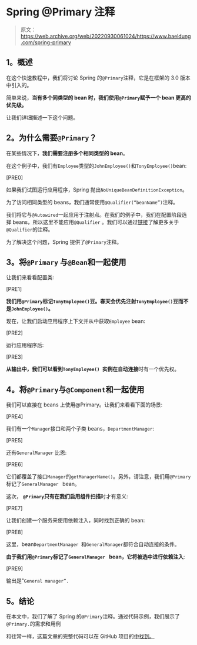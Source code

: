 # Spring @Primary 注释

> 原文：<https://web.archive.org/web/20220930061024/https://www.baeldung.com/spring-primary>

## **1。概述**

在这个快速教程中，我们将讨论 Spring 的`@Primary`注释，它是在框架的 3.0 版本中引入的。

简单来说，**当有多个同类型的 bean 时，我们使用`@Primary`赋予一个 bean 更高的优先级。**

让我们详细描述一下这个问题。

## **2。为什么需要`@Primary`？**

在某些情况下，**我们需要注册多个相同类型的 bean**。

在这个例子中，我们有`Employee`类型的`JohnEmployee()`和`TonyEmployee()`bean:

[PRE0]

如果我们试图运行应用程序，Spring 抛出`NoUniqueBeanDefinitionException`。

为了访问相同类型的 beans，我们通常使用`@Qualifier(“beanName”)`注释。

我们将它与`@Autowired`一起应用于注射点。在我们的例子中，我们在配置阶段选择 beans，所以这里不能应用`@Qualifier` 。我们可以通过[链接](/web/20220827110142/https://www.baeldung.com/spring-autowire)了解更多关于`@Qualifier`的注释。

为了解决这个问题，Spring 提供了`@Primary`注释。

## **3。将`@Primary` 与`@Bean`和**一起使用

让我们来看看配置类:

[PRE1]

**我们用`@Primary`标记`TonyEmployee()`豆。春天会优先注射`TonyEmployee()`豆而不是`JohnEmployee()`。**

现在，让我们启动应用程序上下文并从中获取`Employee` bean:

[PRE2]

运行应用程序后:

[PRE3]

**从输出中，我们可以看到`TonyEmployee() `实例在自动连接**时有一个优先权。

## **4。将`@Primary`与`@Component`和**一起使用

我们可以直接在 beans 上使用@Primary。让我们来看看下面的场景:

[PRE4]

我们有一个`Manager`接口和两个子类 beans，`DepartmentManager`:

[PRE5]

还有`GeneralManager` 比恩:

[PRE6]

它们都覆盖了接口`Manager`的`getManagerName()`。另外，请注意，我们用`@Primary`标记了`GeneralManager ` bean。

这次， **`@Primary`只有在我们启用组件扫描**时才有意义:

[PRE7]

让我们创建一个服务来使用依赖注入，同时找到正确的 bean:

[PRE8]

这里，bean`DepartmentManager `和`GeneralManager`都符合自动连接的条件。

**由于我们用`@Primary`标记了`GeneralManager ` bean，它将被选中进行依赖注入**:

[PRE9]

输出是"`General manager”.`

## **5。结论**

在本文中，我们了解了 Spring 的`@Primary`注释。通过代码示例，我们展示了`@Primary.`的需求和用例

和往常一样，这篇文章的完整代码可以在 GitHub 项目的[中找到。](https://web.archive.org/web/20220827110142/https://github.com/eugenp/tutorials/tree/master/spring-core-2)